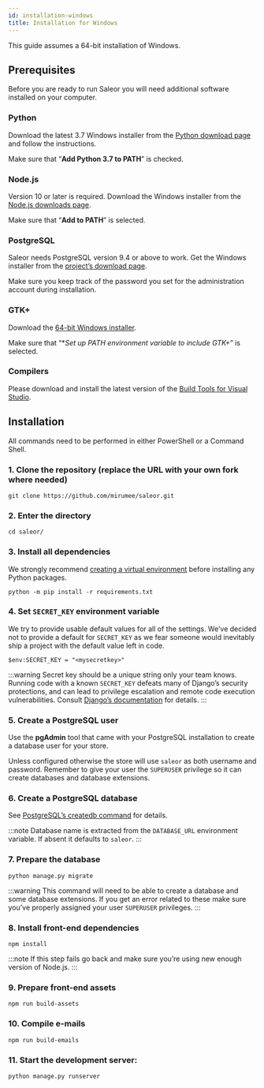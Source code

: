 ```yaml
---
id: installation-windows
title: Installation for Windows
---
```


This guide assumes a 64-bit installation of Windows.

## Prerequisites

Before you are ready to run Saleor you will need additional software installed on your computer.

### Python

Download the latest 3.7 Windows installer from the [Python download page](https://www.python.org/downloads/) and follow the instructions.

Make sure that “**Add Python 3.7 to PATH**” is checked.

### Node.js

Version 10 or later is required. Download the Windows installer from the [Node.js downloads page](https://nodejs.org/en/download/).

Make sure that “**Add to PATH**” is selected.

### PostgreSQL

Saleor needs PostgreSQL version 9.4 or above to work. Get the Windows installer from the [project’s download page](https://www.postgresql.org/download/windows/).

Make sure you keep track of the password you set for the administration account during installation.

### GTK+

Download the [64-bit Windows installer](https://github.com/tschoonj/GTK-for-Windows-Runtime-Environment-Installer).

Make sure that “\*_Set up PATH environment variable to include GTK+_” is selected.

### Compilers

Please download and install the latest version of the [Build Tools for Visual Studio](https://go.microsoft.com/fwlink/?linkid=840931).

## Installation

All commands need to be performed in either PowerShell or a Command Shell.

### 1. Clone the repository (replace the URL with your own fork where needed)

```shell-session
git clone https://github.com/mirumee/saleor.git
```

### 2. Enter the directory

```shell-session
cd saleor/
```

### 3. Install all dependencies

We strongly recommend [creating a virtual environment](https://docs.python.org/3/tutorial/venv.html) before installing any Python packages.

```shell-session
python -m pip install -r requirements.txt
```

### 4. Set `SECRET_KEY` environment variable

We try to provide usable default values for all of the settings. We’ve decided not to provide a default for `SECRET_KEY` as we fear someone would inevitably ship a project with the default value left in code.

```shell-session
$env:SECRET_KEY = "<mysecretkey>"
```

:::warning
Secret key should be a unique string only your team knows. Running code with a known `SECRET_KEY` defeats many of Django’s security protections, and can lead to privilege escalation and remote code execution vulnerabilities. Consult [Django’s documentation](https://docs.djangoproject.com/en/1.11/ref/settings/#secret-key) for details.
:::

### 5. Create a PostgreSQL user

Use the **pgAdmin** tool that came with your PostgreSQL installation to create a database user for your store.

Unless configured otherwise the store will use `saleor` as both username and password. Remember to give your user the `SUPERUSER` privilege so it can create databases and database extensions.

### 6. Create a PostgreSQL database

See [PostgreSQL’s createdb command](https://www.postgresql.org/docs/current/static/app-createdb.html) for details.

:::note
Database name is extracted from the `DATABASE_URL` environment variable. If absent it defaults to `saleor`.
:::

### 7. Prepare the database

```shell-session
python manage.py migrate
```

:::warning
This command will need to be able to create a database and some database extensions. If you get an error related to these make sure you’ve properly assigned your user `SUPERUSER` privileges.
:::

### 8. Install front-end dependencies

```shell-session
npm install
```

:::note
If this step fails go back and make sure you’re using new enough version of Node.js.
:::

### 9. Prepare front-end assets

```shell-session
npm run build-assets
```

### 10. Compile e-mails

```shell-session
npm run build-emails
```

### 11. Start the development server:

```shell-session
python manage.py runserver
```
